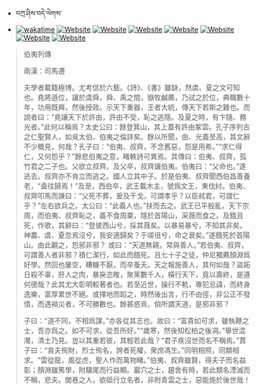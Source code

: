 - བཀྲ་ཤིས་བདེ་ལེགས་ 
- [![wakatime](https://wakatime.com/badge/user/5043ee4a-e361-4607-9d47-d557f2005d05.svg)](https://wakatime.com/@5043ee4a-e361-4607-9d47-d557f2005d05)	[![Website](https://img.shields.io/website?label=&up_color=orange&up_message=Tianchi&url=https%3A%2F%2Fshields.io)](https://tianchi.aliyun.com/home/science/scienceDetail?userId=1095279182618)	[![Website](https://img.shields.io/website?label=&up_color=blue&up_message=Kaggle&url=https%3A%2F%2Fshields.io)](https://www.kaggle.com/ivanxu/)	[![Website](https://img.shields.io/website?label=&up_color=gay&up_message=Yuque&url=https%3A%2F%2Fshields.io)](https://www.yuque.com/ivanaxu)	[![Website](https://img.shields.io/website?label=&up_color=brown&up_message=Leetcode&url=https%3A%2F%2Fshields.io)](https://leetcode.cn/u/ivanaxu)	[![Website](https://img.shields.io/website?label=&up_color=violet&up_message=AIstudio&url=https%3A%2F%2Fshields.io)](https://aistudio.baidu.com/aistudio/personalcenter/thirdview/979775)	[![Website](https://img.shields.io/website?label=&up_color=red&up_message=Gitee&url=https%3A%2F%2Fshields.io)](https://gitee.com/IvanaXu)	[![Website](https://img.shields.io/website?label=&up_color=yellow&up_message=Monkeytype&url=https%3A%2F%2Fshields.io)](https://monkeytype.com/profile/IvanaXu) 

> 伯夷列傳
> 
> 兩漢：司馬遷 
> 
> 夫學者載籍極博。尤考信於六藝。《詩》、《書》雖缺，然虞、夏之文可知也。堯將遜位，讓於虞舜，舜、禹之間，嶽牧鹹薦，乃試之於位，典職數十年，功用既興，然後授政。示天下重器，王者大統，傳天下若斯之難也。而說者曰：“堯讓天下於許由，許由不受，恥之逃隱。及夏之時，有卞隨、務光者。”此何以稱焉？太史公曰：餘登箕山，其上蓋有許由冢雲。孔子序列古之仁聖賢人，如吳太伯、伯夷之倫詳矣。餘以所聞，由、光義至高，其文辭不少概見，何哉？孔子曰：“伯夷、叔齊，不念舊惡，怨是用希。”“求仁得仁，又何怨乎？”餘悲伯夷之意，睹軼詩可異焉。其傳曰：伯夷、叔齊，孤竹君之二子也。父欲立叔齊。及父卒，叔齊讓伯夷。伯夷曰：“父命也。”遂逃去。叔齊亦不肯立而逃之。國人立其中子。於是伯夷、叔齊聞西伯昌善養老，“盍往歸焉！”及至，西伯卒，武王載木主，號爲文王，東伐紂。伯夷、叔齊叩馬而諫曰：“父死不葬，爰及干戈，可謂孝乎？以臣弒君，可謂仁乎？”左右欲兵之。太公曰：“此義人也。”扶而去之。武王已平殷亂，天下宗周，而伯夷、叔齊恥之，義不食周粟，隱於首陽山，采薇而食之。及餓且死，作歌，其辭曰：“登彼西山兮，採其薇矣。以暴易暴兮，不知其非矣。神農、虞、夏忽焉沒兮，我安適歸矣？于嗟徂兮，命之衰矣。”遂餓死於首陽山。由此觀之，怨邪非邪？ 或曰：“天道無親，常與善人。”若伯夷、叔齊，可謂善人者非邪？積仁潔行，如此而餓死。且七十子之徒，仲尼獨薦顏淵爲好學。然回也屢空，糟糠不厭，而卒蚤夭。天之報施善人，其何如哉？盜跖日殺不辜，肝人之肉，暴戾恣睢，聚黨數千人，橫行天下，竟以壽終，是遵何德哉？此其尤大彰明較著者也。若至近世，操行不軌，專犯忌諱，而終身逸樂，富厚累世不絕。或擇地而蹈之，時然後出言，行不由徑，非公正不發憤，而遇禍災者，不可勝數也。餘甚惑焉，倘所謂天道，是邪非邪？
> 
> 子曰：“道不同，不相爲謀。”亦各從其志也。故曰：“富貴如可求，雖執鞭之士，吾亦爲之。如不可求，從吾所好。”“歲寒，然後知松柏之後凋。”舉世混濁，清士乃見。豈以其重若彼，其輕若此哉？“君子疾沒世而名不稱焉。”賈子曰：“貪夫徇財，烈士徇名，誇者死權，衆庶馮生。”同明相照，同類相求。“雲從龍，風從虎，聖人作而萬物睹。”伯夷、叔齊雖賢，得夫子而名益彰；顏淵雖篤學，附驥尾而行益顯。巖穴之士，趨舍有時，若此類名湮滅而不稱，悲夫。閭巷之人，欲砥行立名者，非附青雲之士，惡能施於後世哉！
>
